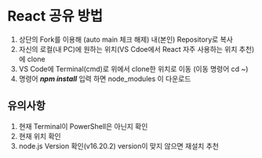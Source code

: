 # React 공유 방법
1. 상단의 Fork를 이용해 (auto main 체크 해제) 내(본인) Repository로 복사
2. 자신의 로컬(내 PC)에 원하는 위치(VS Cdoe에서 React 자주 사용하는 위치 추천)에 clone
3. VS Code에 Terminal(cmd)로 위에서 clone한 위치로 이동 (이동 명령어 cd ~)
4. 명령어 ***npm install*** 입력 하면 node_modules 이 다운로드

## 유의사항
1. 현재 Terminal이 PowerShell은 아닌지 확인
2. 현재 위치 확인
3. node.js Version 확인(v16.20.2) version이 맞지 않으면 재설치 추천
